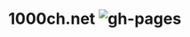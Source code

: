 # 1000ch.net ![gh-pages](https://github.com/1000ch/1000ch.net/workflows/gh-pages/badge.svg?branch=master)
